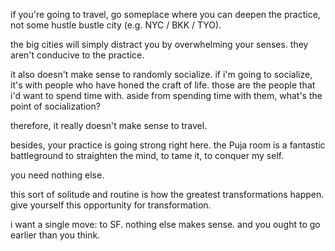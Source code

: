 if you're going to travel, go someplace where you can deepen the practice, not some hustle bustle city (e.g. NYC / BKK / TYO).

the big cities will simply distract you by overwhelming your senses. they aren't conducive to the practice.

it also doesn't make sense to randomly socialize. if i'm going to socialize, it's with people who have honed the craft of life. those are the people that i'd want to spend time with. aside from spending time with them, what's the point of socialization?

therefore, it really doesn't make sense to travel.

besides, your practice is going strong right here.
the Puja room is a fantastic battleground to straighten the mind, to tame it, to conquer my self.

you need nothing else.

this sort of solitude and routine is how the greatest transformations happen.
give yourself this opportunity for transformation.

i want a single move: to SF. nothing else makes sense. and you ought to go earlier than you think.

